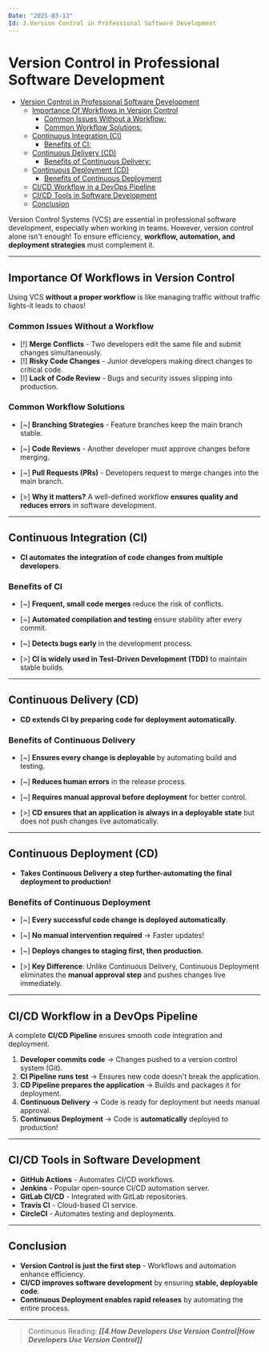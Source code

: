 ```yaml
---
Date: "2025-03-13"
Id: 3.Version Control in Professional Software Development
---
```


# Version Control in Professional Software Development

<!--toc:start-->

- [Version Control in Professional Software Development](#version-control-in-professional-software-development)
  - [Importance Of Workflows in Version Control](#importance-of-workflows-in-version-control)
    - [Common Issues Without a Workflow:](#common-issues-without-a-workflow)
    - [Common Workflow Solutions:](#common-workflow-solutions)
  - [Continuous Integration (CI)](#continuous-integration-ci)
    - [Benefits of CI:](#benefits-of-ci)
  - [Continuous Delivery (CD)](#continuous-delivery-cd)
    - [Benefits of Continuous Delivery:](#benefits-of-continuous-delivery)
  - [Continuous Deployment (CD)](#continuous-deployment-cd)
    - [Benefits of Continuous Deployment](#benefits-of-continuous-deployment)
  - [CI/CD Workflow in a DevOps Pipeline](#cicd-workflow-in-a-devops-pipeline)
  - [CI/CD Tools in Software Development](#cicd-tools-in-software-development)
  - [Conclusion](#conclusion)
  <!--toc:end-->

Version Control Systems (VCS) are essential in professional software development, especially when working in teams. However, version control alone isn't enough! To ensure efficiency, **workflow, automation, and deployment strategies** must complement it.

---

## Importance Of Workflows in Version Control

Using VCS **without a proper workflow** is like managing traffic without traffic lights-it leads to chaos!

### Common Issues Without a Workflow

- [!] **Merge Conflicts** - Two developers edit the same file and submit changes simultaneously.
- [!] **Risky Code Changes** - Junior developers making direct changes to critical code.
- [!] **Lack of Code Review** - Bugs and security issues slipping into production.

### Common Workflow Solutions

- [~] **Branching Strategies** - Feature branches keep the main branch stable.
- [~] **Code Reviews** - Another developer must approve changes before merging.
- [~] **Pull Requests (PRs)** - Developers request to merge changes into the main branch.

- [>] **Why it matters?** A well-defined workflow **ensures quality and reduces errors** in software development.

---

## Continuous Integration (CI)

- **CI automates the integration of code changes from multiple developers**.

### Benefits of CI

- [~] **Frequent, small code merges** reduce the risk of conflicts.
- [~] **Automated compilation and testing** ensure stability after every commit.
- [~] **Detects bugs early** in the development process.

- [>] **CI is widely used in Test-Driven Development (TDD)** to maintain stable builds.

---

## Continuous Delivery (CD)

- **CD extends CI by preparing code for deployment automatically**.

### Benefits of Continuous Delivery

- [~] **Ensures every change is deployable** by automating build and testing.
- [~] **Reduces human errors** in the release process.
- [~] **Requires manual approval before deployment** for better control.

- [>] **CD ensures that an application is always in a deployable state** but does not push changes live automatically.

---

## Continuous Deployment (CD)

- **Takes Continuous Delivery a step further-automating the final deployment to production!**

### Benefits of Continuous Deployment

- [~] **Every successful code change is deployed automatically**.
- [~] **No manual intervention required** -> Faster updates!
- [~] **Deploys changes to staging first, then production**.

- [>] **Key Difference**: Unlike Continuous Delivery, Continuous Deployment eliminates the **manual approval step** and pushes changes live immediately.

---

## CI/CD Workflow in a DevOps Pipeline

A complete **CI/CD Pipeline** ensures smooth code integration and deployment.

1. **Developer commits code** -> Changes pushed to a version control system (Git).
2. **CI Pipeline runs test** -> Ensures new code doesn't break the application.
3. **CD Pipeline prepares the application** -> Builds and packages it for deployment.
4. **Continuous Delivery** -> Code is ready for deployment but needs manual approval.
5. **Continuous Deployment** -> Code is **automatically** deployed to production!

---

## CI/CD Tools in Software Development

- **GitHub Actions** - Automates CI/CD workflows.
- **Jenkins** - Popular open-source CI/CD automation server.
- **GitLab CI/CD** - Integrated with GitLab repositories.
- **Travis CI** - Cloud-based CI service.
- **CircleCI** - Automates testing and deployments.

---

## Conclusion

- **Version Control is just the first step** - Workflows and automation enhance efficiency.
- **CI/CD improves software development** by ensuring **stable, deployable code**.
- **Continuous Deployment enables rapid releases** by automating the entire process.

---

> Continuous Reading: **_[[4.How Developers Use Version Control|How Developers Use Version Control]]_**
